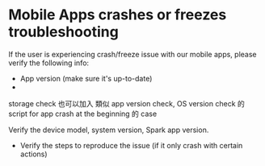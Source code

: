 # Mobile Apps crashes or freezes troubleshooting

If the user is experiencing crash/freeze issue with our mobile apps, please verify the following info:
- App version (make sure it's up-to-date)
- 
storage check 也可以加入 類似 app version check, OS version check 的 script for app crash at the beginning 的 case

Verify the device model, system version, Spark app version. 
-   Verify the steps to reproduce the issue (if it only crash with certain actions)